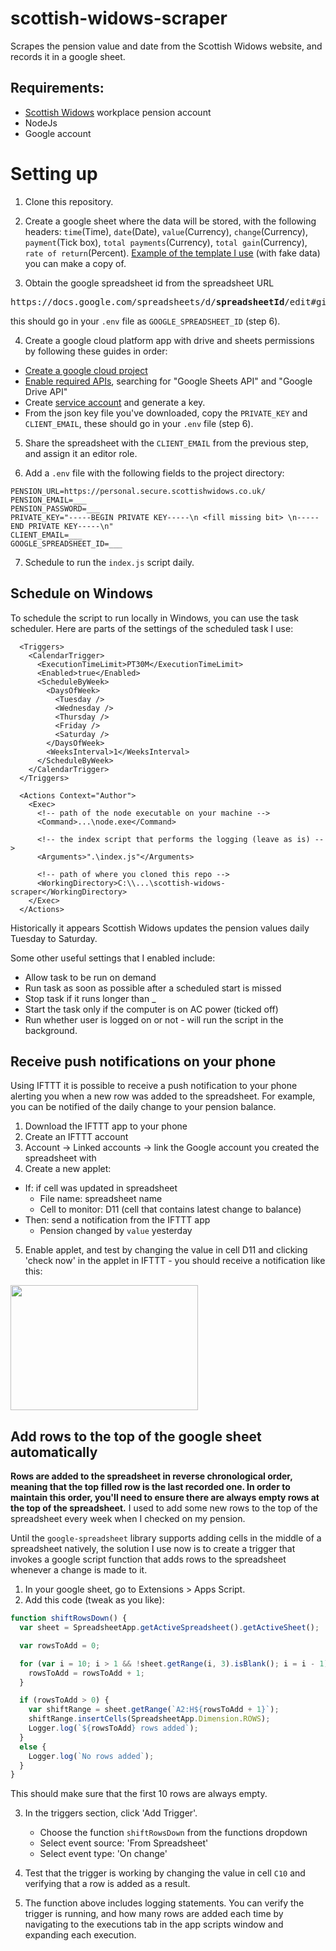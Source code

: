 # scottish-widows-scraper
Scrapes the pension value and date from the Scottish Widows website, and records it in a google sheet.

## Requirements:
- [Scottish Widows](https://personal.secure.scottishwidows.co.uk/login) workplace pension account
- NodeJs
- Google account

# Setting up
1. Clone this repository.

2. Create a google sheet where the data will be stored, with the following headers: `time`(Time), `date`(Date), `value`(Currency), `change`(Currency), `payment`(Tick box), `total payments`(Currency), `total gain`(Currency), `rate of return`(Percent). [Example of the template I use](https://docs.google.com/spreadsheets/d/1xJKd9iZn-7UkdgAjSThVq-j_ZfiamMlNU0NAbIFkyTU/edit?usp=sharing) (with fake data) you can make a copy of.

3. Obtain the google spreadsheet id from the spreadsheet URL 
<pre>https://docs.google.com/spreadsheets/d/<strong>spreadsheetId</strong>/edit#gid=0</pre>

this should go in your `.env` file as `GOOGLE_SPREADSHEET_ID` (step 6).

4. Create a google cloud platform app with drive and sheets permissions by following these guides in order:
- [Create a google cloud project](https://developers.google.com/workspace/guides/create-project)
- [Enable required APIs](https://developers.google.com/workspace/guides/enable-apis), searching for "Google Sheets API" and "Google Drive API"
- Create [service account](https://developers.google.com/workspace/guides/create-credentials#service-account) and generate a key.
- From the json key file you've downloaded, copy the `PRIVATE_KEY` and `CLIENT_EMAIL`, these should go in your `.env` file (step 6).

5. Share the spreadsheet with the `CLIENT_EMAIL` from the previous step, and assign it an editor role.

6. Add a `.env` file with the following fields to the project directory:
```
PENSION_URL=https://personal.secure.scottishwidows.co.uk/
PENSION_EMAIL=___
PENSION_PASSWORD=___
PRIVATE_KEY="-----BEGIN PRIVATE KEY-----\n <fill missing bit> \n-----END PRIVATE KEY-----\n"
CLIENT_EMAIL=___
GOOGLE_SPREADSHEET_ID=___
```

7. Schedule to run the `index.js` script daily.

## Schedule on Windows

To schedule the script to run locally in Windows, you can use the task scheduler. Here are parts of the settings of the scheduled task I use:
```
  <Triggers>
    <CalendarTrigger>
      <ExecutionTimeLimit>PT30M</ExecutionTimeLimit>
      <Enabled>true</Enabled>
      <ScheduleByWeek>
        <DaysOfWeek>
          <Tuesday />
          <Wednesday />
          <Thursday />
          <Friday />
          <Saturday />
        </DaysOfWeek>
        <WeeksInterval>1</WeeksInterval>
      </ScheduleByWeek>
    </CalendarTrigger>
  </Triggers>
  
  <Actions Context="Author">
    <Exec>
	  <!-- path of the node executable on your machine -->
      <Command>...\node.exe</Command>

	  <!-- the index script that performs the logging (leave as is) -->
      <Arguments>".\index.js"</Arguments>

	  <!-- path of where you cloned this repo -->
      <WorkingDirectory>C:\\...\scottish-widows-scraper</WorkingDirectory>
    </Exec>
  </Actions>
```
Historically it appears Scottish Widows updates the pension values daily Tuesday to Saturday.

Some other useful settings that I enabled include:
- Allow task to be run on demand
- Run task as soon as possible after a scheduled start is missed
- Stop task if it runs longer than _
- Start the task only if the computer is on AC power (ticked off)
- Run whether user is logged on or not - will run the script in the background.

## Receive push notifications on your phone

Using IFTTT it is possible to receive a push notification to your phone alerting you when a new row was added to the spreadsheet. For example, you can be notified of the daily change to your pension balance.

1. Download the IFTTT app to your phone
2. Create an IFTTT account
3. Account -> Linked accounts -> link the Google account you created the spreadsheet with
4. Create a new applet:
  - If: if cell was updated in spreadsheet
    - File name: spreadsheet name
    - Cell to monitor: D11 (cell that contains latest change to balance)
  - Then: send a notification from the IFTTT app
    - Pension changed by `value` yesterday
5. Enable applet, and test by changing the value in cell D11 and clicking 'check now' in the applet in IFTTT - you should receive a notification like this:
<img src="https://user-images.githubusercontent.com/24760490/150650547-f5ab0ccc-9baf-47fa-93cc-3c32743b8e7b.png" width="300" height="200">

## Add rows to the top of the google sheet automatically

**Rows are added to the spreadsheet in reverse chronological order, meaning that the top filled row is the last recorded one. In order to maintain this order, you'll need to ensure there are always empty rows at the top of the spreadsheet.** I used to add some new rows to the top of the spreadsheet every week when I checked on my pension.

Until the `google-spreadsheet` library supports adding cells in the middle of a spreadsheet natively, the solution I use now is to create a trigger that invokes a google script function that adds rows to the spreadsheet whenever a change is made to it.

1. In your google sheet, go to Extensions > Apps Script.
2. Add this code (tweak as you like):
```javascript
function shiftRowsDown() {
  var sheet = SpreadsheetApp.getActiveSpreadsheet().getActiveSheet();

  var rowsToAdd = 0;

  for (var i = 10; i > 1 && !sheet.getRange(i, 3).isBlank(); i = i - 1) {
    rowsToAdd = rowsToAdd + 1;
  }

  if (rowsToAdd > 0) {
    var shiftRange = sheet.getRange(`A2:H${rowsToAdd + 1}`);
    shiftRange.insertCells(SpreadsheetApp.Dimension.ROWS);
    Logger.log(`${rowsToAdd} rows added`);
  }
  else {
    Logger.log(`No rows added`);
  }
}
```
This should make sure that the first 10 rows are always empty.

3. In the triggers section, click 'Add Trigger'.
    - Choose the function `shiftRowsDown` from the functions dropdown
    - Select event source: 'From Spreadsheet'
    - Select event type: 'On change'

4. Test that the trigger is working by changing the value in cell `C10` and verifying that a row is added as a result.
5. The function above includes logging statements. You can verify the trigger is running, and how many rows are added each time by navigating to the executions tab in the app scripts window and expanding each execution.

